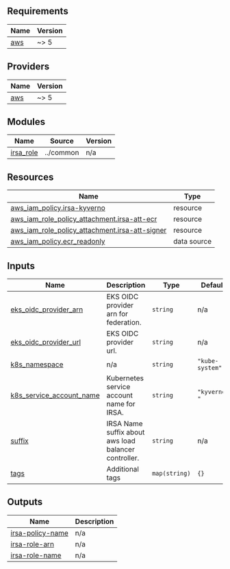 ## Requirements

| Name | Version |
|------|---------|
| <a name="requirement_aws"></a> [aws](#requirement\_aws) | ~> 5 |

## Providers

| Name | Version |
|------|---------|
| <a name="provider_aws"></a> [aws](#provider\_aws) | ~> 5 |

## Modules

| Name | Source | Version |
|------|--------|---------|
| <a name="module_irsa_role"></a> [irsa\_role](#module\_irsa\_role) | ../common | n/a |

## Resources

| Name | Type |
|------|------|
| [aws_iam_policy.irsa-kyverno](https://registry.terraform.io/providers/hashicorp/aws/latest/docs/resources/iam_policy) | resource |
| [aws_iam_role_policy_attachment.irsa-att-ecr](https://registry.terraform.io/providers/hashicorp/aws/latest/docs/resources/iam_role_policy_attachment) | resource |
| [aws_iam_role_policy_attachment.irsa-att-signer](https://registry.terraform.io/providers/hashicorp/aws/latest/docs/resources/iam_role_policy_attachment) | resource |
| [aws_iam_policy.ecr_readonly](https://registry.terraform.io/providers/hashicorp/aws/latest/docs/data-sources/iam_policy) | data source |

## Inputs

| Name | Description | Type | Default | Required |
|------|-------------|------|---------|:--------:|
| <a name="input_eks_oidc_provider_arn"></a> [eks\_oidc\_provider\_arn](#input\_eks\_oidc\_provider\_arn) | EKS OIDC provider arn for federation. | `string` | n/a | yes |
| <a name="input_eks_oidc_provider_url"></a> [eks\_oidc\_provider\_url](#input\_eks\_oidc\_provider\_url) | EKS OIDC provider url. | `string` | n/a | yes |
| <a name="input_k8s_namespace"></a> [k8s\_namespace](#input\_k8s\_namespace) | n/a | `string` | `"kube-system"` | no |
| <a name="input_k8s_service_account_name"></a> [k8s\_service\_account\_name](#input\_k8s\_service\_account\_name) | Kubernetes service account name for IRSA. | `string` | `"kyverno-"` | no |
| <a name="input_suffix"></a> [suffix](#input\_suffix) | IRSA Name suffix about aws load balancer controller. | `string` | n/a | yes |
| <a name="input_tags"></a> [tags](#input\_tags) | Additional tags | `map(string)` | `{}` | no |

## Outputs

| Name | Description |
|------|-------------|
| <a name="output_irsa-policy-name"></a> [irsa-policy-name](#output\_irsa-policy-name) | n/a |
| <a name="output_irsa-role-arn"></a> [irsa-role-arn](#output\_irsa-role-arn) | n/a |
| <a name="output_irsa-role-name"></a> [irsa-role-name](#output\_irsa-role-name) | n/a |
